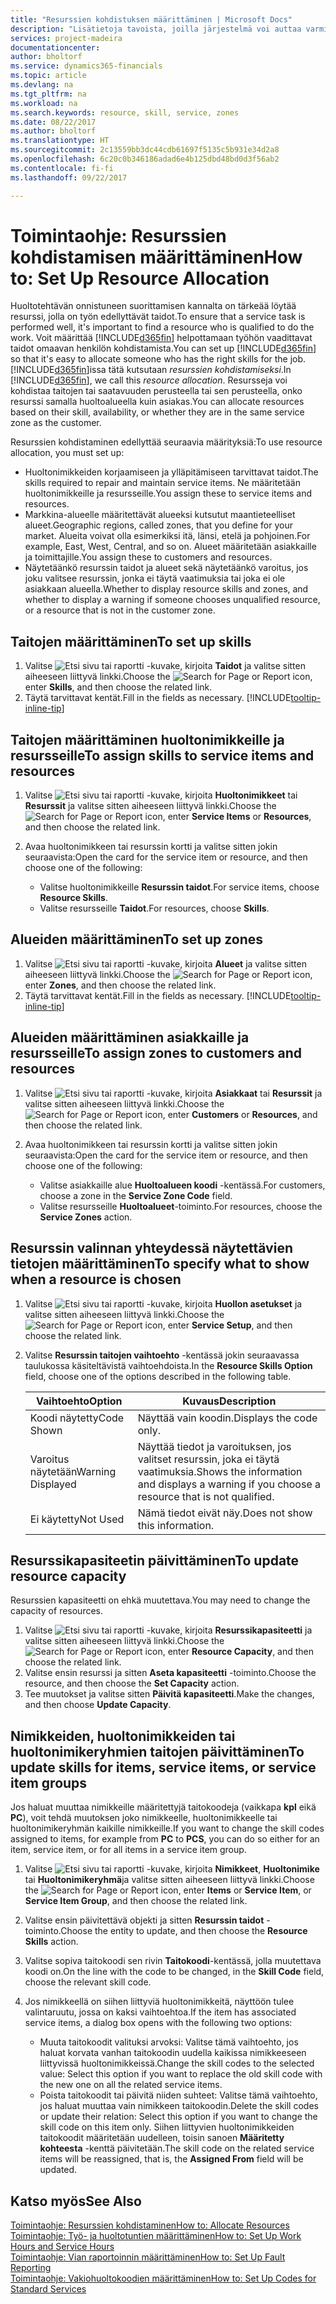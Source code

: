 ```yaml
---
title: "Resurssien kohdistuksen määrittäminen | Microsoft Docs"
description: "Lisätietoja tavoista, joilla järjestelmä voi auttaa varmistamaan, että palvelun tarjoamiseen määritetyllä henkilöllä on siihen tarvittavat taidot."
services: project-madeira
documentationcenter: 
author: bholtorf
ms.service: dynamics365-financials
ms.topic: article
ms.devlang: na
ms.tgt_pltfrm: na
ms.workload: na
ms.search.keywords: resource, skill, service, zones
ms.date: 08/22/2017
ms.author: bholtorf
ms.translationtype: HT
ms.sourcegitcommit: 2c13559bb3dc44cdb61697f5135c5b931e34d2a8
ms.openlocfilehash: 6c20c0b346186adad6e4b125dbd48bd0d3f56ab2
ms.contentlocale: fi-fi
ms.lasthandoff: 09/22/2017

---
```


# <a name="how-to-set-up-resource-allocation"></a><span data-ttu-id="93655-103">Toimintaohje: Resurssien kohdistamisen määrittäminen</span><span class="sxs-lookup"><span data-stu-id="93655-103">How to: Set Up Resource Allocation</span></span>
<span data-ttu-id="93655-104">Huoltotehtävän onnistuneen suorittamisen kannalta on tärkeää löytää resurssi, jolla on työn edellyttävät taidot.</span><span class="sxs-lookup"><span data-stu-id="93655-104">To ensure that a service task is performed well, it's important to find a resource who is qualified to do the work.</span></span> <span data-ttu-id="93655-105">Voit määrittää [!INCLUDE[d365fin](includes/d365fin_md.md)] helpottamaan työhön vaadittavat taidot omaavan henkilön kohdistamista.</span><span class="sxs-lookup"><span data-stu-id="93655-105">You can set up [!INCLUDE[d365fin](includes/d365fin_md.md)] so that it's easy to allocate someone who has the right skills for the job.</span></span> <span data-ttu-id="93655-106">[!INCLUDE[d365fin](includes/d365fin_md.md)]issa tätä kutsutaan _resurssien kohdistamiseksi_.</span><span class="sxs-lookup"><span data-stu-id="93655-106">In [!INCLUDE[d365fin](includes/d365fin_md.md)], we call this _resource allocation_.</span></span> <span data-ttu-id="93655-107">Resursseja voi kohdistaa taitojen tai saatavuuden perusteella tai sen perusteella, onko resurssi samalla huoltoalueella kuin asiakas.</span><span class="sxs-lookup"><span data-stu-id="93655-107">You can allocate resources based on their skill, availability, or whether they are in the same service zone as the customer.</span></span> 

<span data-ttu-id="93655-108">Resurssien kohdistaminen edellyttää seuraavia määrityksiä:</span><span class="sxs-lookup"><span data-stu-id="93655-108">To use resource allocation, you must set up:</span></span>  
  
* <span data-ttu-id="93655-109">Huoltonimikkeiden korjaamiseen ja ylläpitämiseen tarvittavat taidot.</span><span class="sxs-lookup"><span data-stu-id="93655-109">The skills required to repair and maintain service items.</span></span> <span data-ttu-id="93655-110">Ne määritetään huoltonimikkeille ja resursseille.</span><span class="sxs-lookup"><span data-stu-id="93655-110">You assign these to service items and resources.</span></span>  
* <span data-ttu-id="93655-111">Markkina-alueelle määritettävät alueeksi kutsutut maantieteelliset alueet.</span><span class="sxs-lookup"><span data-stu-id="93655-111">Geographic regions, called zones, that you define for your market.</span></span> <span data-ttu-id="93655-112">Alueita voivat olla esimerkiksi itä, länsi, etelä ja pohjoinen.</span><span class="sxs-lookup"><span data-stu-id="93655-112">For example, East, West, Central, and so on.</span></span> <span data-ttu-id="93655-113">Alueet määritetään asiakkaille ja toimittajille.</span><span class="sxs-lookup"><span data-stu-id="93655-113">You assign these to customers and resources.</span></span>  
* <span data-ttu-id="93655-114">Näytetäänkö resurssin taidot ja alueet sekä näytetäänkö varoitus, jos joku valitsee resurssin, jonka ei täytä vaatimuksia tai joka ei ole asiakkaan alueella.</span><span class="sxs-lookup"><span data-stu-id="93655-114">Whether to display resource skills and zones, and whether to display a warning if someone chooses unqualified resource, or a resource that is not in the customer zone.</span></span>  

## <a name="to-set-up-skills"></a><span data-ttu-id="93655-115">Taitojen määrittäminen</span><span class="sxs-lookup"><span data-stu-id="93655-115">To set up skills</span></span>
1. <span data-ttu-id="93655-116">Valitse ![Etsi sivu tai raportti](media/ui-search/search_small.png "Etsi sivu tai raportti -kuvake") -kuvake, kirjoita **Taidot** ja valitse sitten aiheeseen liittyvä linkki.</span><span class="sxs-lookup"><span data-stu-id="93655-116">Choose the ![Search for Page or Report](media/ui-search/search_small.png "Search for Page or Report icon") icon, enter **Skills**, and then choose the related link.</span></span>  
2. <span data-ttu-id="93655-117">Täytä tarvittavat kentät.</span><span class="sxs-lookup"><span data-stu-id="93655-117">Fill in the fields as necessary.</span></span> [!INCLUDE[tooltip-inline-tip](includes/tooltip-inline-tip_md.md)]  

## <a name="to-assign-skills-to-service-items-and-resources"></a><span data-ttu-id="93655-118">Taitojen määrittäminen huoltonimikkeille ja resursseille</span><span class="sxs-lookup"><span data-stu-id="93655-118">To assign skills to service items and resources</span></span>
1. <span data-ttu-id="93655-119">Valitse ![Etsi sivu tai raportti](media/ui-search/search_small.png "Etsi sivu tai raportti -kuvake") -kuvake, kirjoita **Huoltonimikkeet** tai **Resurssit** ja valitse sitten aiheeseen liittyvä linkki.</span><span class="sxs-lookup"><span data-stu-id="93655-119">Choose the ![Search for Page or Report](media/ui-search/search_small.png "Search for Page or Report icon") icon, enter **Service Items** or **Resources**, and then choose the related link.</span></span>  
2. <span data-ttu-id="93655-120">Avaa huoltonimikkeen tai resurssin kortti ja valitse sitten jokin seuraavista:</span><span class="sxs-lookup"><span data-stu-id="93655-120">Open the card for the service item or resource, and then choose one of the following:</span></span>  
  
    * <span data-ttu-id="93655-121">Valitse huoltonimikkeille **Resurssin taidot**.</span><span class="sxs-lookup"><span data-stu-id="93655-121">For service items, choose **Resource Skills**.</span></span>  
    * <span data-ttu-id="93655-122">Valitse resursseille **Taidot**.</span><span class="sxs-lookup"><span data-stu-id="93655-122">For resources, choose **Skills**.</span></span>  

## <a name="to-set-up-zones"></a><span data-ttu-id="93655-123">Alueiden määrittäminen</span><span class="sxs-lookup"><span data-stu-id="93655-123">To set up zones</span></span>
1. <span data-ttu-id="93655-124">Valitse ![Etsi sivu tai raportti](media/ui-search/search_small.png "Etsi sivu tai raportti -kuvake") -kuvake, kirjoita **Alueet** ja valitse sitten aiheeseen liittyvä linkki.</span><span class="sxs-lookup"><span data-stu-id="93655-124">Choose the ![Search for Page or Report](media/ui-search/search_small.png "Search for Page or Report icon") icon, enter **Zones**, and then choose the related link.</span></span>  
2. <span data-ttu-id="93655-125">Täytä tarvittavat kentät.</span><span class="sxs-lookup"><span data-stu-id="93655-125">Fill in the fields as necessary.</span></span> [!INCLUDE[tooltip-inline-tip](includes/tooltip-inline-tip_md.md)]  

## <a name="to-assign-zones-to-customers-and-resources"></a><span data-ttu-id="93655-126">Alueiden määrittäminen asiakkaille ja resursseille</span><span class="sxs-lookup"><span data-stu-id="93655-126">To assign zones to customers and resources</span></span> 
1. <span data-ttu-id="93655-127">Valitse ![Etsi sivu tai raportti](media/ui-search/search_small.png "Etsi sivu tai raportti -kuvake") -kuvake, kirjoita **Asiakkaat** tai **Resurssit** ja valitse sitten aiheeseen liittyvä linkki.</span><span class="sxs-lookup"><span data-stu-id="93655-127">Choose the ![Search for Page or Report](media/ui-search/search_small.png "Search for Page or Report icon") icon, enter **Customers** or **Resources**, and then choose the related link.</span></span>  
2. <span data-ttu-id="93655-128">Avaa huoltonimikkeen tai resurssin kortti ja valitse sitten jokin seuraavista:</span><span class="sxs-lookup"><span data-stu-id="93655-128">Open the card for the service item or resource, and then choose one of the following:</span></span>  
  
    * <span data-ttu-id="93655-129">Valitse asiakkaille alue **Huoltoalueen koodi** -kentässä.</span><span class="sxs-lookup"><span data-stu-id="93655-129">For customers, choose a zone in the **Service Zone Code** field.</span></span>  
    * <span data-ttu-id="93655-130">Valitse resursseille **Huoltoalueet**-toiminto.</span><span class="sxs-lookup"><span data-stu-id="93655-130">For resources, choose the **Service Zones** action.</span></span>  

## <a name="to-specify-what-to-show-when-a-resource-is-chosen"></a><span data-ttu-id="93655-131">Resurssin valinnan yhteydessä näytettävien tietojen määrittäminen</span><span class="sxs-lookup"><span data-stu-id="93655-131">To specify what to show when a resource is chosen</span></span>
1. <span data-ttu-id="93655-132">Valitse ![Etsi sivu tai raportti](media/ui-search/search_small.png "Etsi sivu tai raportti -kuvake") -kuvake, kirjoita **Huollon asetukset** ja valitse sitten aiheeseen liittyvä linkki.</span><span class="sxs-lookup"><span data-stu-id="93655-132">Choose the ![Search for Page or Report](media/ui-search/search_small.png "Search for Page or Report icon") icon, enter **Service Setup**, and then choose the related link.</span></span> 
2. <span data-ttu-id="93655-133">Valitse **Resurssin taitojen vaihtoehto** -kentässä jokin seuraavassa taulukossa käsiteltävistä vaihtoehdoista.</span><span class="sxs-lookup"><span data-stu-id="93655-133">In the **Resource Skills Option** field, choose one of the options described in the following table.</span></span>  
  
    |<span data-ttu-id="93655-134">**Vaihtoehto**</span><span class="sxs-lookup"><span data-stu-id="93655-134">**Option**</span></span>|<span data-ttu-id="93655-135">**Kuvaus**</span><span class="sxs-lookup"><span data-stu-id="93655-135">**Description**</span></span>|  
    |------------|-------------|  
    |<span data-ttu-id="93655-136">Koodi näytetty</span><span class="sxs-lookup"><span data-stu-id="93655-136">Code Shown</span></span> | <span data-ttu-id="93655-137">Näyttää vain koodin.</span><span class="sxs-lookup"><span data-stu-id="93655-137">Displays the code only.</span></span>|  
    |<span data-ttu-id="93655-138">Varoitus näytetään</span><span class="sxs-lookup"><span data-stu-id="93655-138">Warning Displayed</span></span> | <span data-ttu-id="93655-139">Näyttää tiedot ja varoituksen, jos valitset resurssin, joka ei täytä vaatimuksia.</span><span class="sxs-lookup"><span data-stu-id="93655-139">Shows the information and displays a warning if you choose a resource that is not qualified.</span></span>|  
    |<span data-ttu-id="93655-140">Ei käytetty</span><span class="sxs-lookup"><span data-stu-id="93655-140">Not Used</span></span> | <span data-ttu-id="93655-141">Nämä tiedot eivät näy.</span><span class="sxs-lookup"><span data-stu-id="93655-141">Does not show this information.</span></span>|  

## <a name="to-update-resource-capacity"></a><span data-ttu-id="93655-142">Resurssikapasiteetin päivittäminen</span><span class="sxs-lookup"><span data-stu-id="93655-142">To update resource capacity</span></span>  
<span data-ttu-id="93655-143">Resurssien kapasiteetti on ehkä muutettava.</span><span class="sxs-lookup"><span data-stu-id="93655-143">You may need to change the capacity of resources.</span></span>  
  
1. <span data-ttu-id="93655-144">Valitse ![Etsi sivu tai raportti](media/ui-search/search_small.png "Etsi sivu tai raportti -kuvake") -kuvake, kirjoita **Resurssikapasiteetti** ja valitse sitten aiheeseen liittyvä linkki.</span><span class="sxs-lookup"><span data-stu-id="93655-144">Choose the ![Search for Page or Report](media/ui-search/search_small.png "Search for Page or Report icon") icon, enter **Resource Capacity**, and then choose the related link.</span></span>  
2. <span data-ttu-id="93655-145">Valitse ensin resurssi ja sitten **Aseta kapasiteetti** -toiminto.</span><span class="sxs-lookup"><span data-stu-id="93655-145">Choose the resource, and then choose the **Set Capacity** action.</span></span>  
3. <span data-ttu-id="93655-146">Tee muutokset ja valitse sitten **Päivitä kapasiteetti**.</span><span class="sxs-lookup"><span data-stu-id="93655-146">Make the changes, and then choose **Update Capacity**.</span></span>  

## <a name="to-update-skills-for-items-service-items-or-service-item-groups"></a><span data-ttu-id="93655-147">Nimikkeiden, huoltonimikkeiden tai huoltonimikeryhmien taitojen päivittäminen</span><span class="sxs-lookup"><span data-stu-id="93655-147">To update skills for items, service items, or service item groups</span></span>
<span data-ttu-id="93655-148">Jos haluat muuttaa nimikkeille määritettyjä taitokoodeja (vaikkapa **kpl** eikä **PC**), voit tehdä muutoksen joko nimikkeelle, huoltonimikkeelle tai huoltonimikeryhmän kaikille nimikkeille.</span><span class="sxs-lookup"><span data-stu-id="93655-148">If you want to change the skill codes assigned to items, for example from **PC** to **PCS**, you can do so either for an item, service item, or for all items in a service item group.</span></span>  
  
1. <span data-ttu-id="93655-149">Valitse ![Etsi sivu tai raportti](media/ui-search/search_small.png "Etsi sivu tai raportti -kuvake") -kuvake, kirjoita **Nimikkeet**, **Huoltonimike** tai **Huoltonimikeryhmä**ja valitse sitten aiheeseen liittyvä linkki.</span><span class="sxs-lookup"><span data-stu-id="93655-149">Choose the ![Search for Page or Report](media/ui-search/search_small.png "Search for Page or Report icon") icon, enter **Items** or **Service Item**, or **Service Item Group**, and then choose the related link.</span></span>  
2. <span data-ttu-id="93655-150">Valitse ensin päivitettävä objekti ja sitten **Resurssin taidot** -toiminto.</span><span class="sxs-lookup"><span data-stu-id="93655-150">Choose the entity to update, and then choose the **Resource Skills** action.</span></span>  
3. <span data-ttu-id="93655-151">Valitse sopiva taitokoodi sen rivin **Taitokoodi**-kentässä, jolla muutettava koodi on.</span><span class="sxs-lookup"><span data-stu-id="93655-151">On the line with the code to be changed, in the **Skill Code** field, choose the relevant skill code.</span></span>  
4.  <span data-ttu-id="93655-152">Jos nimikkeellä on siihen liittyviä huoltonimikkeitä, näyttöön tulee valintaruutu, jossa on kaksi vaihtoehtoa.</span><span class="sxs-lookup"><span data-stu-id="93655-152">If the item has associated service items, a dialog box opens with the following two options:</span></span>  
  
    * <span data-ttu-id="93655-153">Muuta taitokoodit valituksi arvoksi: Valitse tämä vaihtoehto, jos haluat korvata vanhan taitokoodin uudella kaikissa nimikkeeseen liittyvissä huoltonimikkeissä.</span><span class="sxs-lookup"><span data-stu-id="93655-153">Change the skill codes to the selected value: Select this option if you want to replace the old skill code with the new one on all the related service items.</span></span>  
    * <span data-ttu-id="93655-154">Poista taitokoodit tai päivitä niiden suhteet: Valitse tämä vaihtoehto, jos haluat muuttaa vain nimikkeen taitokoodin.</span><span class="sxs-lookup"><span data-stu-id="93655-154">Delete the skill codes or update their relation: Select this option if you want to change the skill code on this item only.</span></span> <span data-ttu-id="93655-155">Siihen liittyvien huoltonimikkeiden taitokoodit määritetään uudelleen, toisin sanoen **Määritetty kohteesta** -kenttä päivitetään.</span><span class="sxs-lookup"><span data-stu-id="93655-155">The skill code on the related service items will be reassigned, that is, the **Assigned From** field will be updated.</span></span>  
  
## <a name="see-also"></a><span data-ttu-id="93655-156">Katso myös</span><span class="sxs-lookup"><span data-stu-id="93655-156">See Also</span></span>
[<span data-ttu-id="93655-157">Toimintaohje: Resurssien kohdistaminen</span><span class="sxs-lookup"><span data-stu-id="93655-157">How to: Allocate Resources</span></span>](service-how-to-allocate-resources.md)  
[<span data-ttu-id="93655-158">Toimintaohje: Työ- ja huoltotuntien määrittäminen</span><span class="sxs-lookup"><span data-stu-id="93655-158">How to: Set Up Work Hours and Service Hours</span></span>](service-how-setup-work-service-hours.md)  
[<span data-ttu-id="93655-159">Toimintaohje: Vian raportoinnin määrittäminen</span><span class="sxs-lookup"><span data-stu-id="93655-159">How to: Set Up Fault Reporting</span></span>](service-how-setup-fault-reporting.md)  
[<span data-ttu-id="93655-160">Toimintaohje: Vakiohuoltokoodien määrittäminen</span><span class="sxs-lookup"><span data-stu-id="93655-160">How to: Set Up Codes for Standard Services</span></span>](service-how-setup-service-coding.md)  
 


